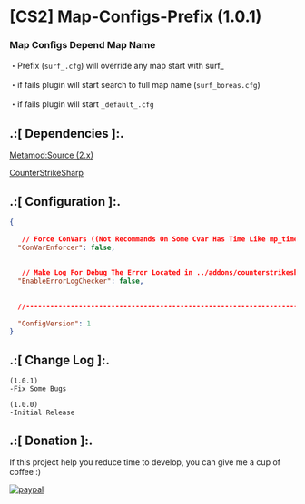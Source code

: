 # [CS2] Map-Configs-Prefix (1.0.1)

### Map Configs Depend Map Name

・Prefix (`surf_.cfg`) will override any map start with surf_

・if fails plugin will start search to full map name (`surf_boreas.cfg`)

・if fails plugin will start `_default_.cfg`



## .:[ Dependencies ]:.
[Metamod:Source (2.x)](https://www.sourcemm.net/downloads.php/?branch=master)

[CounterStrikeSharp](https://github.com/roflmuffin/CounterStrikeSharp/releases)

## .:[ Configuration ]:.
```json
{
	
   // Force ConVars ((Not Recommands On Some Cvar Has Time Like mp_timelimit))
  "ConVarEnforcer": false,
  
  
   // Make Log For Debug The Error Located in ../addons/counterstrikesharp/plugins/Map_Configs_Prefix/ErrorLogs/
  "EnableErrorLogChecker": false,
  
  
  //-----------------------------------------------------------------------------------------
  
  "ConfigVersion": 1
}
```


## .:[ Change Log ]:.
```
(1.0.1)
-Fix Some Bugs

(1.0.0)
-Initial Release
```

## .:[ Donation ]:.

If this project help you reduce time to develop, you can give me a cup of coffee :)

[![paypal](https://www.paypalobjects.com/en_US/i/btn/btn_donateCC_LG.gif)](https://paypal.me/oQYh)

